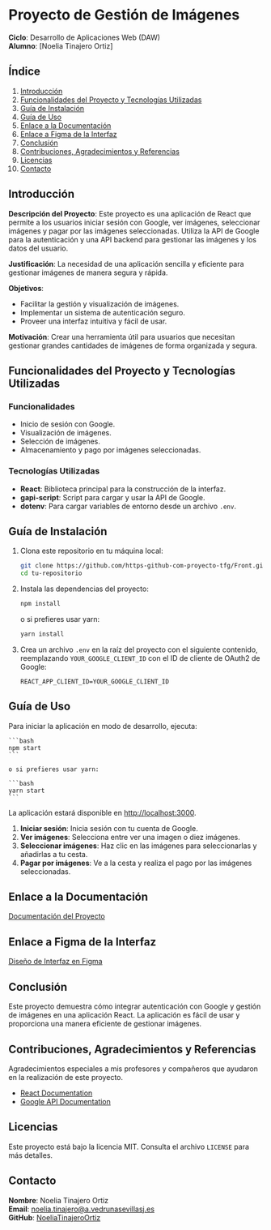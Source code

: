 # Proyecto de Gestión de Imágenes

**Ciclo**: Desarrollo de Aplicaciones Web (DAW)  
**Alumno**: [Noelia Tinajero Ortiz]

## Índice

1. [Introducción](#introducción)
2. [Funcionalidades del Proyecto y Tecnologías Utilizadas](#funcionalidades-del-proyecto-y-tecnologías-utilizadas)
3. [Guía de Instalación](#guía-de-instalación)
4. [Guía de Uso](#guía-de-uso)
5. [Enlace a la Documentación](#enlace-a-la-documentación)
6. [Enlace a Figma de la Interfaz](#enlace-a-figma-de-la-interfaz)
7. [Conclusión](#conclusión)
8. [Contribuciones, Agradecimientos y Referencias](#contribuciones-agradecimientos-y-referencias)
9. [Licencias](#licencias)
10. [Contacto](#contacto)

## Introducción

**Descripción del Proyecto**: Este proyecto es una aplicación de React que permite a los usuarios iniciar sesión con Google, ver imágenes, seleccionar imágenes y pagar por las imágenes seleccionadas. Utiliza la API de Google para la autenticación y una API backend para gestionar las imágenes y los datos del usuario.

**Justificación**: La necesidad de una aplicación sencilla y eficiente para gestionar imágenes de manera segura y rápida.

**Objetivos**: 
- Facilitar la gestión y visualización de imágenes.
- Implementar un sistema de autenticación seguro.
- Proveer una interfaz intuitiva y fácil de usar.

**Motivación**: Crear una herramienta útil para usuarios que necesitan gestionar grandes cantidades de imágenes de forma organizada y segura.

## Funcionalidades del Proyecto y Tecnologías Utilizadas

### Funcionalidades
- Inicio de sesión con Google.
- Visualización de imágenes.
- Selección de imágenes.
- Almacenamiento y pago por imágenes seleccionadas.

### Tecnologías Utilizadas
- **React**: Biblioteca principal para la construcción de la interfaz.
- **gapi-script**: Script para cargar y usar la API de Google.
- **dotenv**: Para cargar variables de entorno desde un archivo `.env`.

## Guía de Instalación

1. Clona este repositorio en tu máquina local:

    ```bash
    git clone https://github.com/https-github-com-proyecto-tfg/Front.git
    cd tu-repositorio
    ```

2. Instala las dependencias del proyecto:

    ```bash
    npm install
    ```

    o si prefieres usar yarn:

    ```bash
    yarn install
    ```

3. Crea un archivo `.env` en la raíz del proyecto con el siguiente contenido, reemplazando `YOUR_GOOGLE_CLIENT_ID` con el ID de cliente de OAuth2 de Google:

    ```env
    REACT_APP_CLIENT_ID=YOUR_GOOGLE_CLIENT_ID
    ```

## Guía de Uso

Para iniciar la aplicación en modo de desarrollo, ejecuta:

    ```bash
    npm start
    ```

    o si prefieres usar yarn:

    ```bash
    yarn start
    ```

La aplicación estará disponible en [http://localhost:3000](http://localhost:3000).

1. **Iniciar sesión**: Inicia sesión con tu cuenta de Google.
2. **Ver imágenes**: Selecciona entre ver una imagen o diez imágenes.
3. **Seleccionar imágenes**: Haz clic en las imágenes para seleccionarlas y añadirlas a tu cesta.
4. **Pagar por imágenes**: Ve a la cesta y realiza el pago por las imágenes seleccionadas.

## Enlace a la Documentación

[Documentación del Proyecto](cat-api-app/CatApi.pdf)

## Enlace a Figma de la Interfaz

[Diseño de Interfaz en Figma](https://www.figma.com/design/nVoF7Y4tbyNGQYX8rg9EpD/CatApi?node-id=0-1&t=yL39z6aUv5cEn1WC-0)

## Conclusión

Este proyecto demuestra cómo integrar autenticación con Google y gestión de imágenes en una aplicación React. La aplicación es fácil de usar y proporciona una manera eficiente de gestionar imágenes.

## Contribuciones, Agradecimientos y Referencias

Agradecimientos especiales a mis profesores y compañeros que ayudaron en la realización de este proyecto.

- [React Documentation](https://reactjs.org/docs/getting-started.html)
- [Google API Documentation](https://developers.google.com/identity/sign-in/web/sign-in)

## Licencias

Este proyecto está bajo la licencia MIT. Consulta el archivo `LICENSE` para más detalles.

## Contacto

**Nombre**: Noelia Tinajero Ortiz  
**Email**: noelia.tinajero@a.vedrunasevillasj.es  
**GitHub**: [NoeliaTinajeroOrtiz](https://github.com/NoeliaTinajeroOrtiz)
